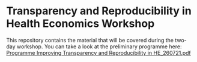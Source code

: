 # Transparency and Reproducibility in Health Economics Workshop
This repository contains the material that will be covered during the two-day workshop. 
You can take a look at the preliminary programme here:  [Programme Improving Transparency and Reproducibility in HE_260721.pdf](https://github.com/Aso111/Transparency-and-Reproducibility-in-Health-Economics-Workshop/files/6937491/Programme.Improving.Transparency.and.Reproducibility.in.HE_260721.pdf)


